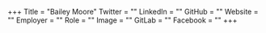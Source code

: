 +++
Title = "Bailey Moore"
Twitter = ""
LinkedIn = ""
GitHub = ""
Website = ""
Employer = ""
Role = ""
Image = ""
GitLab = ""
Facebook = ""
+++
